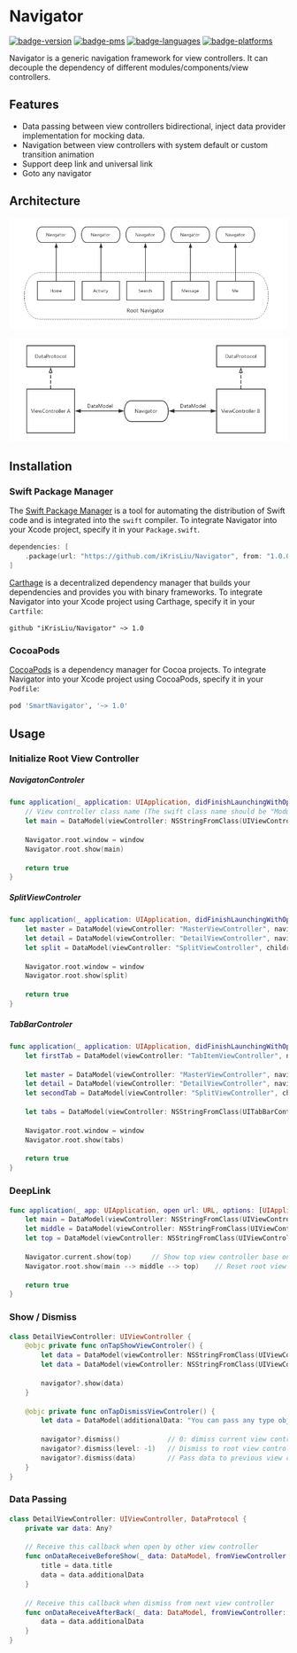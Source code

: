 # Navigator

[![badge-version](https://img.shields.io/cocoapods/v/SmartNavigator.svg?label=version)](https://github.com/iKrisLiu/Navigator/releases)
[![badge-pms](https://img.shields.io/badge/languages-Swift|ObjC-orange.svg)]()
[![badge-languages](https://img.shields.io/badge/supports-Carthage|CocoaPods|SwiftPM-green.svg)]()
[![badge-platforms](https://img.shields.io/cocoapods/p/SmartNavigator.svg?style=flat)]()

Navigator is a generic navigation framework for view controllers. It can decouple the dependency of different modules/components/view controllers.

## Features
- Data passing between view controllers bidirectional, inject data provider implementation for mocking data.
- Navigation between view controllers with system default or custom transition animation
- Support deep link and universal link
- Goto any navigator

## Architecture
<p align="center"><img src ="./Images/Navigator.jpg" /></p>
<p align="center"><img src ="./Images/DataPassing.jpg" /></p>

## Installation
### Swift Package Manager
The [Swift Package Manager](https://swift.org/package-manager/) is a tool for automating the distribution of Swift code and is integrated into the `swift` compiler. To integrate Navigator into your Xcode project, specify it in your `Package.swift`.

```swift
dependencies: [
    .package(url: "https://github.com/iKrisLiu/Navigator", from: "1.0.0")
]
```

[Carthage](https://github.com/Carthage/Carthage) is a decentralized dependency manager that builds your dependencies and provides you with binary frameworks. To integrate Navigator into your Xcode project using Carthage, specify it in your `Cartfile`:

```ogdl
github "iKrisLiu/Navigator" ~> 1.0
```

### CocoaPods
[CocoaPods](https://cocoapods.org) is a dependency manager for Cocoa projects. To integrate Navigator into your Xcode project using CocoaPods, specify it in your `Podfile`:

```ruby
pod 'SmartNavigator', '~> 1.0'
```

## Usage
### Initialize Root View Controller

##### NavigatonControler
```swift
func application(_ application: UIApplication, didFinishLaunchingWithOptions launchOptions: [UIApplication.LaunchOptionsKey: Any]?) -> Bool {
    // View controller class name (The swift class name should be "ModuleName.ClassName")
    let main = DataModel(viewController: NSStringFromClass(UIViewController.self), navigationController: NSStringFromClass(UINavigationController.self), mode: .reset)
    
    Navigator.root.window = window
    Navigator.root.show(main)
    
    return true
}
```

##### SplitViewControler
```swift
func application(_ application: UIApplication, didFinishLaunchingWithOptions launchOptions: [UIApplication.LaunchOptionsKey: Any]?) -> Bool {
    let master = DataModel(viewController: "MasterViewController", navigationController: NSStringFromClass(UINavigationController.self))
    let detail = DataModel(viewController: "DetailViewController", navigationController: NSStringFromClass(UINavigationController.self))
    let split = DataModel(viewController: "SplitViewController", children: [master, detail])
    
    Navigator.root.window = window
    Navigator.root.show(split)
    
    return true
}
```

##### TabBarControler
```swift
func application(_ application: UIApplication, didFinishLaunchingWithOptions launchOptions: [UIApplication.LaunchOptionsKey: Any]?) -> Bool {
    let firstTab = DataModel(viewController: "TabItemViewController", navigationController: NSStringFromClass(UINavigationController.self))
    
    let master = DataModel(viewController: "MasterViewController", navigationController: NSStringFromClass(UINavigationController.self))
    let detail = DataModel(viewController: "DetailViewController", navigationController: NSStringFromClass(UINavigationController.self))
    let secondTab = DataModel(viewController: "SplitViewController", children: [master, detail])
    
    let tabs = DataModel(viewController: NSStringFromClass(UITabBarController.self), mode: .reset, children: [firstTab, secondTab])
    
    Navigator.root.window = window
    Navigator.root.show(tabs)
    
    return true
}
```

### DeepLink
```swift
func application(_ app: UIApplication, open url: URL, options: [UIApplication.OpenURLOptionsKey: Any] = [:]) -> Bool {
    let main = DataModel(viewController: NSStringFromClass(UIViewController.self), navigationController: NSStringFromClass(UINavigationController.self), mode: .reset)
    let middle = DataModel(viewController: NSStringFromClass(UIViewController.self))
    let top = DataModel(viewController: NSStringFromClass(UIViewController.self))
    
    Navigator.current.show(top)     // Show top view controller base on current vc stack
    Navigator.root.show(main --> middle --> top)    // Reset root view controller
    
    return true
}
```

### Show / Dismiss
```swift
class DetailViewController: UIViewController {
    @objc private func onTapShowViewControler() {
        let data = DataModel(viewController: NSStringFromClass(UIViewController.self), mode: .push)
        let data = DataModel(viewController: NSStringFromClass(UIViewController.self), mode: .present, title: "Hello", additionalData: "You can pass any type object")
        
        navigator?.show(data)
    }
    
    @objc private func onTapDismissViewControler() {
        let data = DataModel(additionalData: "You can pass any type object")
        
        navigator?.dismiss()            // 0: dimiss current view controller, 1: dismiss top two view controllers.
        navigator?.dismiss(level: -1)   // Dismiss to root view controller of current navigator
        navigator?.dismiss(data)        // Pass data to previous view controller when dismiss
    }
}
```

### Data Passing
```swift
class DetailViewController: UIViewController, DataProtocol {
    private var data: Any?
    
    // Receive this callback when open by other view controller
    func onDataReceiveBeforeShow(_ data: DataModel, fromViewController: UIViewController?) {
        title = data.title
        data = data.additionalData
    }
    
    // Receive this callback when dismiss from next view controller
    func onDataReceiveAfterBack(_ data: DataModel, fromViewController: UIViewController?) {
        data = data.additionalData
    }
}
```